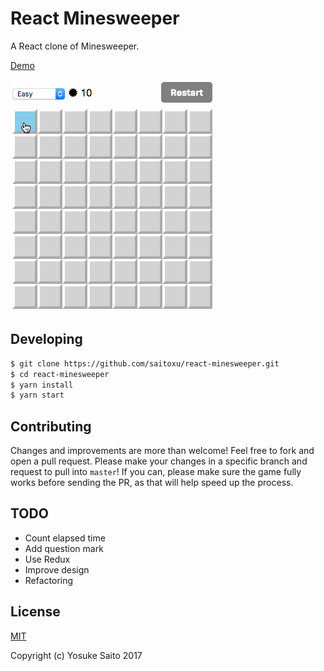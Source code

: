# React Minesweeper

A React clone of Minesweeper.

[Demo](https://saitoxu.io/playground/react-minesweeper)

![Screenshot](screenshot.gif)

## Developing

```sh
$ git clone https://github.com/saitoxu/react-minesweeper.git
$ cd react-minesweeper
$ yarn install
$ yarn start
```

## Contributing

Changes and improvements are more than welcome! Feel free to fork and open a pull request. Please make your changes in a specific branch and request to pull into `master`! If you can, please make sure the game fully works before sending the PR, as that will help speed up the process.

## TODO

- Count elapsed time
- Add question mark
- Use Redux
- Improve design
- Refactoring

## License

[MIT](http://opensource.org/licenses/MIT)

Copyright (c) Yosuke Saito 2017
